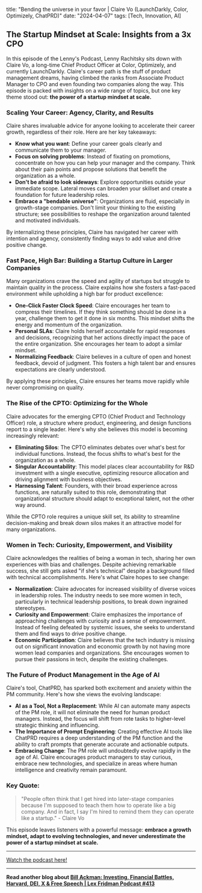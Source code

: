 

title: "Bending the universe in your favor | Claire Vo (LaunchDarkly, Color, Optimizely, ChatPRD)"
date: "2024-04-07"
tags: [Tech, Innovation, AI]


## The Startup Mindset at Scale: Insights from a 3x CPO

In this episode of the Lenny's Podcast, Lenny Rachitsky sits down with Claire Vo, a long-time Chief Product Officer at Color, Optimizely, and currently LaunchDarkly. Claire's career path is the stuff of product management dreams, having climbed the ranks from Associate Product Manager to CPO and even founding two companies along the way. This episode is packed with insights on a wide range of topics, but one key theme stood out: **the power of a startup mindset at scale.**

### Scaling Your Career:  Agency, Clarity, and Results

Claire shares invaluable advice for anyone looking to accelerate their career growth, regardless of their role. Here are her key takeaways:

* **Know what you want**: Define your career goals clearly and communicate them to your manager.
* **Focus on solving problems**:  Instead of fixating on promotions, concentrate on how you can help your manager and the company. Think about their pain points and propose solutions that benefit the organization as a whole.
* **Don't be afraid to look sideways**: Explore opportunities outside your immediate scope. Lateral moves can broaden your skillset and create a foundation for future leadership roles.
* **Embrace a "bendable universe"**: Organizations are fluid, especially in growth-stage companies.  Don't limit your thinking to the existing structure; see possibilities to reshape the organization around talented and motivated individuals.

By internalizing these principles, Claire has navigated her career with intention and agency, consistently finding ways to add value and drive positive change.

### Fast Pace, High Bar: Building a Startup Culture in Larger Companies

Many organizations crave the speed and agility of startups but struggle to maintain quality in the process. Claire explains how she fosters a fast-paced environment while upholding a high bar for product excellence:

* **One-Click Faster Clock Speed**:  Claire encourages her team to compress their timelines. If they think something should be done in a year, challenge them to get it done in six months. This mindset shifts the energy and momentum of the organization. 
* **Personal SLAs**:  Claire holds herself accountable for rapid responses and decisions, recognizing that her actions directly impact the pace of the entire organization. She encourages her team to adopt a similar mindset.
* **Normalizing Feedback**:  Claire believes in a culture of open and honest feedback, devoid of judgment. This fosters a high talent bar and ensures expectations are clearly understood.

By applying these principles, Claire ensures her teams move rapidly while never compromising on quality. 

### The Rise of the CPTO: Optimizing for the Whole

Claire advocates for the emerging CPTO (Chief Product and Technology Officer) role, a structure where product, engineering, and design functions report to a single leader. Here's why she believes this model is becoming increasingly relevant:

* **Eliminating Silos**:  The CPTO eliminates debates over what's best for individual functions. Instead, the focus shifts to what's best for the organization as a whole.
* **Singular Accountability**:  This model places clear accountability for R&D investment with a single executive, optimizing resource allocation and driving alignment with business objectives.
* **Harnessing Talent**:  Founders, with their broad experience across functions, are naturally suited to this role, demonstrating that organizational structure should adapt to exceptional talent, not the other way around.

While the CPTO role requires a unique skill set, its ability to streamline decision-making and break down silos makes it an attractive model for many organizations.

### Women in Tech: Curiosity, Empowerment, and Visibility

Claire acknowledges the realities of being a woman in tech, sharing her own experiences with bias and challenges. Despite achieving remarkable success, she still gets asked "if she's technical" despite a background filled with technical accomplishments.  Here's what Claire hopes to see change:

* **Normalization**:  Claire advocates for increased visibility of diverse voices in leadership roles. The industry needs to see more women in tech, particularly in technical leadership positions, to break down ingrained stereotypes.
* **Curiosity and Empowerment**:  Claire emphasizes the importance of approaching challenges with curiosity and a sense of empowerment.  Instead of feeling defeated by systemic issues, she seeks to understand them and find ways to drive positive change.
* **Economic Participation**:  Claire believes that the tech industry is missing out on significant innovation and economic growth by not having more women lead companies and organizations. She encourages women to pursue their passions in tech, despite the existing challenges. 

### The Future of Product Management in the Age of AI

Claire's tool, ChatPRD, has sparked both excitement and anxiety within the PM community.  Here's how she views the evolving landscape:

* **AI as a Tool, Not a Replacement**:  While AI can automate many aspects of the PM role, it will not eliminate the need for human product managers. Instead, the focus will shift from rote tasks to higher-level strategic thinking and influencing.
* **The Importance of Prompt Engineering**:  Creating effective AI tools like ChatPRD requires a deep understanding of the PM function and the ability to craft prompts that generate accurate and actionable outputs.
* **Embracing Change**:  The PM role will undoubtedly evolve rapidly in the age of AI.  Claire encourages product managers to stay curious, embrace new technologies, and specialize in areas where human intelligence and creativity remain paramount.

### Key Quote:

> "People often think that I get hired into later-stage companies because I'm supposed to teach them how to operate like a big company. And in fact, I say I'm hired to remind them they can operate like a startup." - Claire Vo

This episode leaves listeners with a powerful message: **embrace a growth mindset, adapt to evolving technologies, and never underestimate the power of a startup mindset at scale.**

---

<a href="https://youtube.com/watch?v=aXGo1o_baBo" target="_blank">Watch the podcast here!</a>


---

**Read another blog about [Bill Ackman: Investing, Financial Battles, Harvard, DEI, X & Free Speech | Lex Fridman Podcast #413](./20240220-billackman-lexfridman)**
